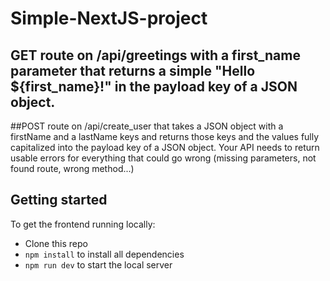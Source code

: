 # Simple-NextJS-project

## GET route on /api/greetings with a first_name parameter that returns a simple "Hello ${first_name}!" in the payload key of a JSON object.

##POST route on /api/create_user that takes a JSON object with a firstName and a lastName keys and returns those keys and the values fully capitalized into the payload key of a JSON object. Your API needs to return usable errors for everything that could go wrong (missing parameters, not found route, wrong method...)

## Getting started


To get the frontend running locally:

- Clone this repo
- `npm install` to install all dependencies
- `npm run dev` to start the local server

